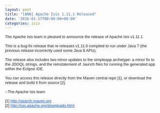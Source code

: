 ```yaml
---
layout: post
title: "[ANN] Apache Isis 1.11.1 Released"
date: '2016-01-17T00:00:00+00:00'
categories: isis
---
```

<div style="color: #222222; font-family: arial, sans-serif; font-size: 12.8px;">The Apache Isis team is pleased to announce the release of Apache Isis v1.11.1</div>
  <div style="color: #222222; font-family: arial, sans-serif; font-size: 12.8px;"><br /></div>
  <div style="color: #222222; font-family: arial, sans-serif; font-size: 12.8px;">This is a bug-fix release that re-releases v1.11.0 compiled to run under Java 7 (the previous release incorrectly used some Java 8 APIs).</div>
  <div style="color: #222222; font-family: arial, sans-serif; font-size: 12.8px;"><br /></div>
  <div style="color: #222222; font-family: arial, sans-serif; font-size: 12.8px;">The release also includes two minor updates to the simpleapp archetype: a minor fix to the JDOQL strings, and the reinstatement of .launch files for running the generated app within the Eclipse IDE.</div>
  <div style="color: #222222; font-family: arial, sans-serif; font-size: 12.8px;"><br /></div>
  <div style="color: #222222; font-family: arial, sans-serif; font-size: 12.8px;"><span style="font-size: 12.8px;">You can access this release directly from the Maven central repo [1], or download the release and build it from source [2].</span></div>
  <div style="color: #222222; font-family: arial, sans-serif; font-size: 12.8px;"><br /></div>
  <div style="color: #222222; font-family: arial, sans-serif; font-size: 12.8px;">--The Apache Isis team<br /></div>
  <div style="color: #222222; font-family: arial, sans-serif; font-size: 12.8px;"><br /></div>
  <div style="color: #222222; font-family: arial, sans-serif; font-size: 12.8px;"><span style="font-size: 12.8px;">[1]</span><span style="font-size: 12.8px;"> </span><a href="http://search.maven.org/" target="_blank" style="font-size: 12.8px; color: #1155cc;">http://search.maven.org</a></div>
  <div style="color: #222222; font-family: arial, sans-serif; font-size: 12.8px;">[2] <a href="http://isis.apache.org/downloads.html" target="_blank" style="color: #1155cc;">http://isis.apache.org/<wbr />downloads.html</a></div>
